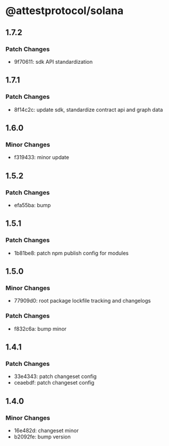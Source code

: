 # @attestprotocol/solana

## 1.7.2

### Patch Changes

- 9f70611: sdk API standardization

## 1.7.1

### Patch Changes

- 8f14c2c: update sdk, standardize contract api and graph data

## 1.6.0

### Minor Changes

- f319433: minor update

## 1.5.2

### Patch Changes

- efa55ba: bump

## 1.5.1

### Patch Changes

- 1b81be8: patch npm publish config for modules

## 1.5.0

### Minor Changes

- 77909d0: root package lockfile tracking and changelogs

### Patch Changes

- f832c6a: bump minor

## 1.4.1

### Patch Changes

- 33e4343: patch changeset config
- ceaebdf: patch changeset config

## 1.4.0

### Minor Changes

- 16e482d: changeset minor
- b2092fe: bump version
